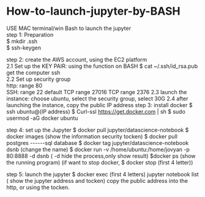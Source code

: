 # How-to-launch-jupyter-by-BASH
USE MAC terminal/win Bash to launch the jupyter <br />
step 1: Preparation <br />
         $ mkdir .ssh <br />
         $ ssh-keygen <br />
	 
step 2: create the AWS account, using the EC2 platform<br />
		2.1 Set up the KEY PAIR: using the function on BASH $ cat ~/.ssh/id_rsa.pub get the computer ssh<br />
		2.2 Set up security group<br />
			http: range 80<br />
			SSH: range 22 default
			TCP range 27016
			TCP range 2376
		2.3 launch the instance: choose ubuntu, select the security group, select 30G
		2.4 after launching the instance, copy the public IP address
step 3: install docker
		$ ssh ubuntu@(IP address)
                           $ Curl-ssl https://get.docker.com | sh
                           $ sudo usermod -aG docker ubuntu

step 4: set up the Jupyter
	$ docker pull jupyter/datascience-notebook $ docker images (show the information security tocken)
              $ docker pull postgres ------sql database
              $ docker tag jupyter/datascience-notebook dsnb (change the name) $ docker run -v /home/ubuntu:/home/jovyan -p 80:8888 -d dsnb ( -d               hide the process,only show result)
              $docker ps (show the running program) (if want to stop docker, $ docker stop (first 4 letter))

step 5: launch the jupyter
	$ docker exec (first 4 letters) jupyter notebook list ( show the jupyter address and tocken)
	copy the public address into the http, or using the tocken.
